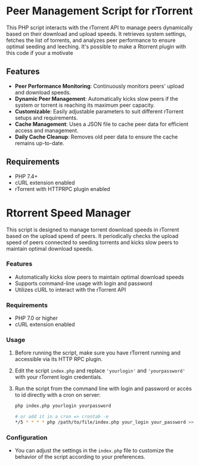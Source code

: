 # Peer Management Script for rTorrent

This PHP script interacts with the rTorrent API to manage peers dynamically based on their download and upload speeds. It retrieves system settings, fetches the list of torrents, and analyzes peer performance to ensure optimal seeding and leeching. It's possible to make a Rtorrent plugin with this code if your a motivate

## Features
- **Peer Performance Monitoring**: Continuously monitors peers' upload and download speeds.
- **Dynamic Peer Management**: Automatically kicks slow peers if the system or torrent is reaching its maximum peer capacity.
- **Customizable**: Easily adjustable parameters to suit different rTorrent setups and requirements.
- **Cache Management**: Uses a JSON file to cache peer data for efficient access and management.
- **Daily Cache Cleanup**: Removes old peer data to ensure the cache remains up-to-date.

## Requirements
- PHP 7.4+
- cURL extension enabled
- rTorrent with HTTPRPC plugin enabled

# Rtorrent Speed Manager

This script is designed to manage torrent download speeds in rTorrent based on the upload speed of peers. It periodically checks the upload speed of peers connected to seeding torrents and kicks slow peers to maintain optimal download speeds.

### Features

- Automatically kicks slow peers to maintain optimal download speeds
- Supports command-line usage with login and password
- Utilizes cURL to interact with the rTorrent API

### Requirements

- PHP 7.0 or higher
- cURL extension enabled

### Usage

1. Before running the script, make sure you have rTorrent running and accessible via its HTTP RPC plugin.
2. Edit the script `index.php` and replace `'yourlogin'` and `'yourpassword'` with your rTorrent login credentials.
3. Run the script from the command line with login and password or accès to id directly with a cron on server:

    ```bash
    php index.php yourlogin yourpassword

    # or add it in a cron => crontab -e
    */5 * * * * php /path/to/file/index.php your_login your_password >> /cron.log
    ```

### Configuration

- You can adjust the settings in the `index.php` file to customize the behavior of the script according to your preferences.
